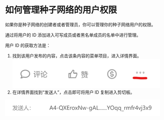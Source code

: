 # 如何管理种子网络的用户权限

如果你是种子网络的创建者或者管理员，你可以管理你的种子网络用户的权限。

通过将用户的 ID 添加进入可写成员或者黑名单成员的名单中进行管理。

用户 ID 的获取方法是：

1. 找到该用户发布的内容，点击该条内容的菜单项目，进入详情界面。![](<../.gitbook/assets/image (3).png>)
2. 在详情界面找到“发送人”，点击即可将用户 ID 复制进入剪切板。

<img src="../.gitbook/assets/image (2).png" alt="" data-size="original">
